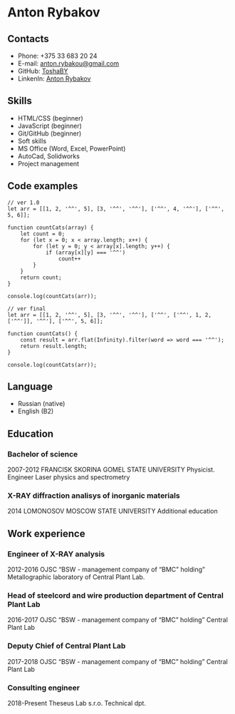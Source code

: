 # Anton Rybakov

## Contacts
* Phone: +375 33 683 20 24
* E-mail: [anton.rybakou@gmail.com](mailto:anton.rybakou@gmail.com)
* GitHub: [ToshaBY](https://github.com/ToshaBY)
* LinkenIn: [Anton Rybakov](https://www.linkedin.com/in/tosharybakov/)

## Skills
* HTML/CSS (beginner)
* JavaScript (beginner)
* Git/GitHub (beginner)
* Soft skills
* MS Office (Word, Excel, PowerPoint)
* AutoCad, Solidworks
* Project management

## Code examples
```
// ver 1.0
let arr = [[1, 2, '^^', 5], [3, '^^', '^^'], ['^^', 4, '^^'], ['^^', 5, 6]];

function countCats(array) {
    let count = 0;
    for (let x = 0; x < array.length; x++) {
        for (let y = 0; y < array[x].length; y++) {
            if (array[x][y] === '^^')
                count++
        }
    }
    return count;
}

console.log(countCats(arr));
```
```
// ver final
let arr = [[1, 2, '^^', 5], [3, '^^', '^^'], ['^^', ['^^', 1, 2, ['^^']], '^^'], ['^^', 5, 6]];

function countCats() {
    const result = arr.flat(Infinity).filter(word => word === '^^');
    return result.length;
}

console.log(countCats(arr));
```

## Language
* Russian (native)
* English (B2)

## Education
### Bachelor of science
2007-2012
FRANCISK SKORINA GOMEL STATE UNIVERSITY
Physicist. Engineer
Laser physics and spectrometry
### X-RAY diffraction analisys of inorganic materials
2014
LOMONOSOV MOSCOW STATE UNIVERSITY
Additional education

## Work experience
### Engineer of X-RAY analysis
2012-2016
OJSC “BSW - management company of “BMC” holding”
Metallographic laboratory of Central Plant Lab.
### Head of steelcord and wire production department of Central Plant Lab
2016-2017
OJSC “BSW - management company of “BMC” holding”
Central Plant Lab
### Deputy Chief of Central Plant Lab
2017-2018
OJSC “BSW - management company of “BMC” holding”
Central Plant Lab
### Consulting engineer
2018-Present
Theseus Lab s.r.o.
Technical dpt.